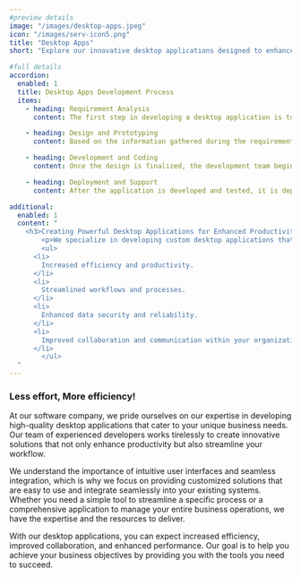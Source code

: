 ```yaml
---
#preview details
image: "/images/desktop-apps.jpeg"
icon: "/images/serv-icon5.png"
title: "Desktop Apps"
short: "Explore our innovative desktop applications designed to enhance your productivity and streamline your workflow."

#full details
accordion:
  enabled: 1
  title: Desktop Apps Development Process
  items:
    - heading: Requirement Analysis
      content: The first step in developing a desktop application is to conduct a thorough requirement analysis. This involves understanding the client's business needs, objectives, and target audience. The development team works closely with the client to gather all necessary information and define the scope of the project. Additionally, the team analyzes the client's current systems and workflows to identify any inefficiencies or areas for improvement.

    - heading: Design and Prototyping
      content: Based on the information gathered during the requirement analysis phase, the design team begins designing the user interface of the application. They create wireframes and mockups to visualize the layout and functionality of the application. These prototypes are then used to gather feedback from the client and end users, allowing for any necessary revisions before moving on to the development phase.

    - heading: Development and Coding
      content: Once the design is finalized, the development team begins coding the application using the chosen programming languages and frameworks. They follow best practices for coding and documentation to ensure that the application is scalable, maintainable, and secure. Throughout the development process, regular testing is conducted to identify and fix any bugs or issues that may arise.

    - heading: Deployment and Support
      content: After the application is developed and tested, it is deployed to the client's desktop environment. This involves installing the application on the client's computers and ensuring that it runs smoothly. Ongoing support and maintenance are provided to address any issues that may arise and to ensure that the application continues to meet the client's needs.

additional:
  enabled: 1
  content: "
    <h3>Creating Powerful Desktop Applications for Enhanced Productivity</h3>
		<p>We specialize in developing custom desktop applications that are tailored to meet your unique business requirements. Our goal is to provide you with powerful tools that enhance productivity and streamline your workflow.</p>
		<ul>
      <li>
        Increased efficiency and productivity.
      </li>
      <li>
        Streamlined workflows and processes.
      </li>
      <li>
        Enhanced data security and reliability.
      </li>
      <li>
        Improved collaboration and communication within your organization.
      </li>
		</ul>
  "
---
```


### Less effort, More efficiency!

At our software company, we pride ourselves on our expertise in developing high-quality desktop applications that cater to your unique business needs. Our team of experienced developers works tirelessly to create innovative solutions that not only enhance productivity but also streamline your workflow.

We understand the importance of intuitive user interfaces and seamless integration, which is why we focus on providing customized solutions that are easy to use and integrate seamlessly into your existing systems. Whether you need a simple tool to streamline a specific process or a comprehensive application to manage your entire business operations, we have the expertise and the resources to deliver.

With our desktop applications, you can expect increased efficiency, improved collaboration, and enhanced performance. Our goal is to help you achieve your business objectives by providing you with the tools you need to succeed.
